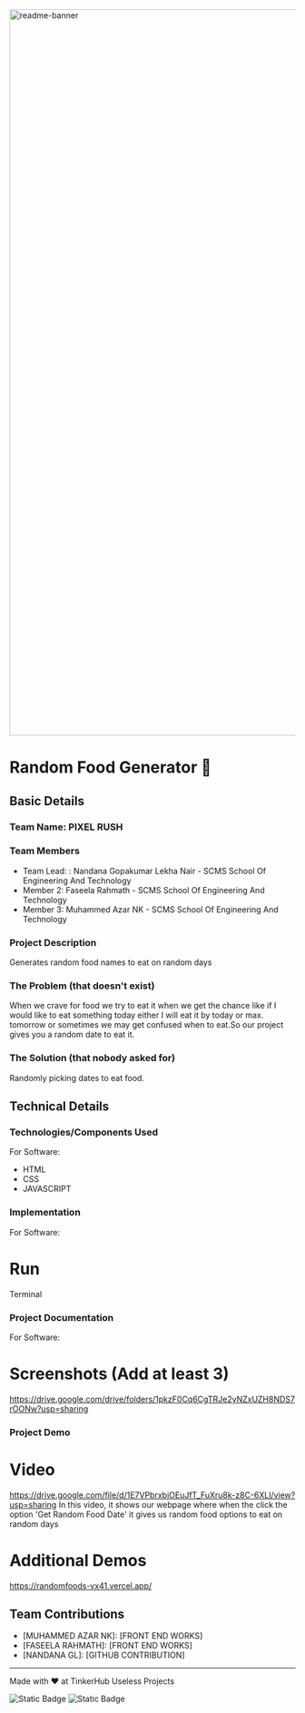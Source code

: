 <img width="1280" alt="readme-banner" src="https://github.com/user-attachments/assets/35332e92-44cb-425b-9dff-27bcf1023c6c">

# Random Food Generator  🎯


## Basic Details
### Team Name: PIXEL RUSH


### Team Members
- Team Lead: : Nandana Gopakumar Lekha Nair - SCMS School Of Engineering And Technology
- Member 2: Faseela Rahmath - SCMS School Of Engineering And Technology
- Member 3: Muhammed Azar NK - SCMS School Of Engineering And Technology

### Project Description
Generates random food names to eat on random days

### The Problem (that doesn't exist)
When we crave for food we try to eat it when we get the chance like if I would like to eat something today either I will eat it by today or max. tomorrow or sometimes we may get confused when to eat.So our project gives you a random date to eat it.

### The Solution (that nobody asked for)
Randomly picking dates to eat food.

## Technical Details
### Technologies/Components Used
For Software:
- HTML
- CSS
- JAVASCRIPT

### Implementation
For Software:
# Run
Terminal

### Project Documentation
For Software:

# Screenshots (Add at least 3)
https://drive.google.com/drive/folders/1pkzF0Cq6CgTRJe2yNZxUZH8NDS7rOONw?usp=sharing


### Project Demo
# Video
https://drive.google.com/file/d/1E7VPbrxbjOEuJfT_FuXru8k-z8C-6XLl/view?usp=sharing
In this video, it shows our webpage where when the click the option 'Get Random Food Date' it gives us random food options to eat on random days

# Additional Demos
https://randomfoods-vx41.vercel.app/

## Team Contributions
- [MUHAMMED AZAR NK]: [FRONT END WORKS]
- [FASEELA RAHMATH]: [FRONT END WORKS]
- [NANDANA GL]: [GITHUB CONTRIBUTION]

---
Made with ❤️ at TinkerHub Useless Projects 

![Static Badge](https://img.shields.io/badge/TinkerHub-24?color=%23000000&link=https%3A%2F%2Fwww.tinkerhub.org%2F)
![Static Badge](https://img.shields.io/badge/UselessProject--24-24?link=https%3A%2F%2Fwww.tinkerhub.org%2Fevents%2FQ2Q1TQKX6Q%2FUseless%2520Projects)



